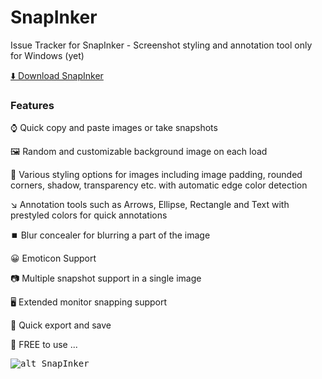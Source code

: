 # SnapInker
Issue Tracker for SnapInker - Screenshot styling and annotation tool only for Windows (yet)

[⬇️ Download SnapInker](https://snapinker.com/download/SnapInker-Installer.exe)

### Features
⌚ Quick copy and paste images or take snapshots

🖼️ Random and customizable background image on each load

🎨 Various styling options for images including image padding, rounded corners, shadow, transparency etc. with automatic edge color detection

↘️ Annotation tools such as Arrows, Ellipse, Rectangle and Text with prestyled colors for quick annotations

⏹️ Blur concealer for blurring a part of the image

😀 Emoticon Support

📷 Multiple snapshot support in a single image

🖥️ Extended monitor snapping support

💾 Quick export and save

💖 FREE to use
... 

<kbd>![alt SnapInker](https://snapinker.com/snapinker/assets/img/snapinker.png)</kbd>


